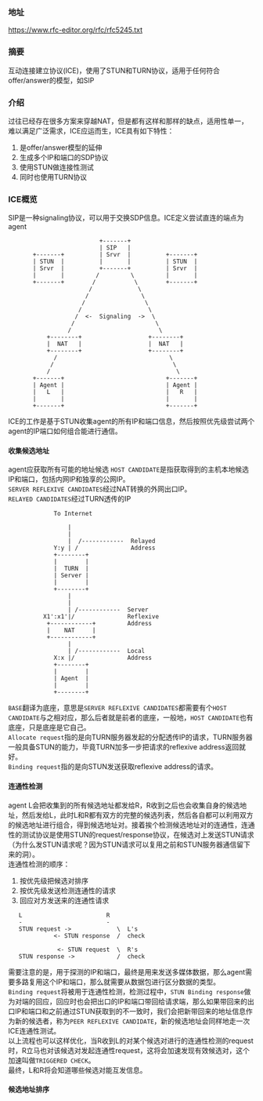 ### 地址
https://www.rfc-editor.org/rfc/rfc5245.txt

### 摘要
互动连接建立协议(ICE)，使用了STUN和TURN协议，适用于任何符合offer/answer的模型，如SIP

### 介绍
过往已经存在很多方案来穿越NAT，但是都有这样和那样的缺点，适用性单一，难以满足广泛需求，ICE应运而生，ICE具有如下特性：  
1. 是offer/answer模型的延伸
2. 生成多个IP和端口的SDP协议
3. 使用STUN做连接性测试
4. 同时也使用TURN协议

### ICE概览
SIP是一种signaling协议，可以用于交换SDP信息。ICE定义尝试直连的端点为agent

                              +-------+
                              | SIP   |
           +-------+          | Srvr  |          +-------+
           | STUN  |          |       |          | STUN  |
           | Srvr  |          +-------+          | Srvr  |
           |       |         /         \         |       |
           +-------+        /           \        +-------+
                           /             \
                          /               \
                         /                 \
                        /                   \
                       /  <-  Signaling  ->  \
                      /                       \
                     /                         \
               +--------+                   +--------+
               |  NAT   |                   |  NAT   |
               +--------+                   +--------+
                 /                                \
                /                                  \
               /                                    \
           +-------+                             +-------+
           | Agent |                             | Agent |
           |   L   |                             |   R   |
           |       |                             |       |
           +-------+                             +-------+

ICE的工作是基于STUN收集agent的所有IP和端口信息，然后按照优先级尝试两个agent的IP端口如何组合能进行通信。

#### 收集候选地址
agent应获取所有可能的地址候选
```HOST CANDIDATE```是指获取得到的主机本地候选IP和端口，包括内网IP和独享的公网IP。  
```SERVER REFLEXIVE CANDIDATES```经过NAT转换的外网出口IP。  
```RELAYED CANDIDATES```经过TURN透传的IP  

                 To Internet

                     |
                     |
                     |  /------------  Relayed
                 Y:y | /               Address
                 +--------+
                 |        |
                 |  TURN  |
                 | Server |
                 |        |
                 +--------+
                     |
                     |
                     | /------------  Server
              X1':x1'|/               Reflexive
               +------------+         Address
               |    NAT     |
               +------------+
                     |
                     | /------------  Local
                 X:x |/               Address
                 +--------+
                 |        |
                 | Agent  |
                 |        |
                 +--------+

```BASE```翻译为底座，意思是```SERVER REFLEXIVE CANDIDATES```都需要有个```HOST CANDIDATE```与之相对应，那么后者就是前者的底座，一般地，```HOST CANDIDATE```也有底座，只是底座是它自己。  
```Allocate request```指的是向TURN服务器发起的分配透传IP的请求，TURN服务器一般具备STUN的能力，毕竟TURN加多一步把请求的reflexive address返回就好。  
```Binding request```指的是向STUN发送获取reflexive address的请求。  

#### 连通性检测
agent L会把收集到的所有候选地址都发给R，R收到之后也会收集自身的候选地址，然后发给L，此时L和R都有双方的完整的候选列表，然后各自都可以利用双方的候选地址进行组合，得到候选地址对。接着挨个检测候选地址对的连通性，连通性的测试协议是使用STUN的request/response协议，在候选对上发送STUN请求（为什么发STUN请求呢？因为STUN请求可以复用之前和STUN服务器通信留下来的洞）。  
连通性检测的顺序：  
1. 按优先级把候选对排序
2. 按优先级发送检测连通性的请求
3. 回应对方发送来的连通性请求
```
   L                        R
   -                        -
   STUN request ->             \  L's
             <- STUN response  /  check

              <- STUN request  \  R's
   STUN response ->            /  check
```
需要注意的是，用于探测的IP和端口，最终是用来发送多媒体数据，那么agent需要多路复用这个IP和端口，那么就需要从数据包进行区分数据的类型。  
```Binding request```将被用于连通性检测，检测过程中，```STUN Binding response```做为对端的回应，回应时也会把出口的IP和端口带回给请求端，那么如果带回来的出口IP和端口和之前通过STUN获取到的不一致时，我们会把新带回来的地址信息作为新的候选者，称为```PEER REFLEXIVE CANDIDATE```，新的候选地址会同样地走一次ICE连通性测试。  
以上流程也可以这样优化，当R收到L的对某个候选对进行的连通性检测的request时，R立马也对该候选对发起连通性request，这将会加速发现有效候选对，这个加速叫做```TRIGGERED CHECK```。  
最终，L和R将会知道哪些候选对能互发信息。  

#### 候选地址排序

